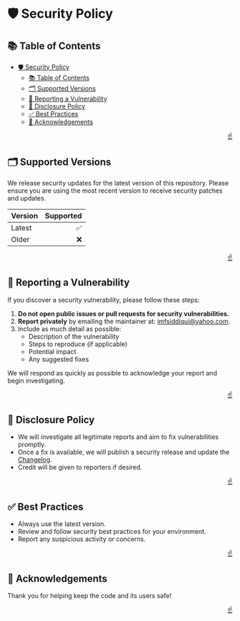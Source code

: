 <!-- markdownlint-disable MD033 MD041 -->

<a id="top"></a>

# 🛡️ Security Policy

## 📚 Table of Contents

- [🛡️ Security Policy](#️-security-policy)
  - [📚 Table of Contents](#-table-of-contents)
  - [🗂️ Supported Versions](#️-supported-versions)
  - [🐞 Reporting a Vulnerability](#-reporting-a-vulnerability)
  - [📢 Disclosure Policy](#-disclosure-policy)
  - [✅ Best Practices](#-best-practices)
  - [🙏 Acknowledgements](#-acknowledgements)

<p align="right"><a href="#top">☝️</a></p>

## 🗂️ Supported Versions

We release security updates for the latest version of this repository. Please
ensure you are using the most recent version to receive security patches and
updates.

| **Version** | **Supported** |
| :---------- | ------------: |
| Latest      |            ✅ |
| Older       |            ❌ |

<p align="right"><a href="#top">☝️</a></p>

## 🐞 Reporting a Vulnerability

If you discover a security vulnerability, please follow these steps:

1. **Do not open public issues or pull requests for security vulnerabilities.**
2. **Report privately** by emailing the maintainer at:
   [imfsiddiqui@yahoo.com](mailto:imfsiddiqui@yahoo.com).
3. Include as much detail as possible:
   - Description of the vulnerability
   - Steps to reproduce (if applicable)
   - Potential impact
   - Any suggested fixes

We will respond as quickly as possible to acknowledge your report and begin
investigating.

<p align="right"><a href="#top">☝️</a></p>

## 📢 Disclosure Policy

- We will investigate all legitimate reports and aim to fix vulnerabilities
  promptly.
- Once a fix is available, we will publish a security release and update the
  [Changelog](CHANGELOG.md).
- Credit will be given to reporters if desired.

<p align="right"><a href="#top">☝️</a></p>

## ✅ Best Practices

- Always use the latest version.
- Review and follow security best practices for your environment.
- Report any suspicious activity or concerns.

<p align="right"><a href="#top">☝️</a></p>

## 🙏 Acknowledgements

Thank you for helping keep the code and its users safe!

<p align="right"><a href="#top">☝️</a></p>
